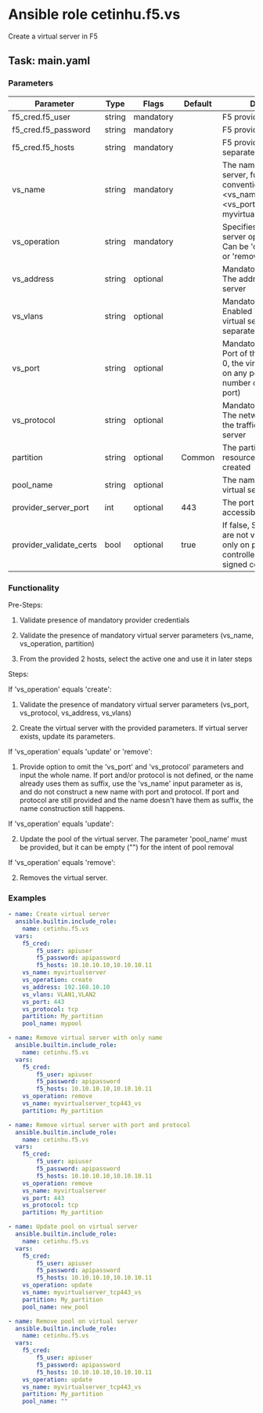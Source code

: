 # Ansible role cetinhu.f5.vs

Create a virtual server in F5 

## Task: main.yaml

### Parameters

| Parameter | Type | Flags | Default | Description |
| --- | --- | --- | --- | --- |
| f5_cred.f5_user | string | mandatory | | F5 provider user |
| f5_cred.f5_password | string | mandatory | | F5 provider password |
| f5_cred.f5_hosts | string | mandatory | | F5 provider hosts (comma separated list, 2 items) |
| vs_name | string | mandatory | | The name of the virtual server, full name convention: <vs_name>_<vs_protocol><vs_port>_vs, e.g.: myvirtualserver_tcp443_vs |
| vs_operation | string | mandatory | | Specifies what virtual server operation to do. Can be 'create', 'update' or 'remove' | 
| vs_address | string | optional | | Mandatory on 'create'. The address of the virtual server |
| vs_vlans | string | optional | | Mandatory on 'create'. Enabled VLANs for the virtual server. Comma separated list |
| vs_port | string | optional | | Mandatory on 'create'. Port of the virtual server. If 0, the virtual server listens on any port. (can be a number or the name of the port) |
| vs_protocol | string | optional | | Mandatory on 'create'. The network protocol for the traffic on the virtual server |
| partition | string | optional | Common | The partition in which the resources should be created |
| pool_name | string | optional | | The name of the pool the virtual server should use |
| provider_server_port | int | optional | 443 | The port the hosts are accessible on |
| provider_validate_certs | bool | optional | true | If false, SSL certificates are not validated. Use this only on personally controlled sites using self-signed certificates. |

### Functionality

Pre-Steps:

1. Validate presence of mandatory provider credentials

2. Validate the presence of mandatory virtual server parameters (vs_name, vs_operation, partition) 

3. From the provided 2 hosts, select the active one and use it in later steps

Steps:

If 'vs_operation' equals 'create':

1. Validate the presence of mandatory virtual server parameters (vs_port, vs_protocol, vs_address, vs_vlans)

2. Create the virtual server with the provided parameters. If virtual server exists, update its parameters.

If 'vs_operation' equals 'update' or 'remove':

1. Provide option to omit the 'vs_port' and 'vs_protocol' parameters and input the whole name. If port and/or protocol is not defined, or the name already 
  uses them as suffix, use the 'vs_name' input parameter as is, and do not construct a new name with port and protocol. If port and protocol are still 
  provided and the name doesn't have them as suffix, the name construction still happens. 

If 'vs_operation' equals 'update':

2. Update the pool of the virtual server. The parameter 'pool_name' must be provided, but it can be empty ("") for the intent of pool removal 

If 'vs_operation' equals 'remove':

2. Removes the virtual server.

### Examples

```yaml
- name: Create virtual server
  ansible.builtin.include_role:
    name: cetinhu.f5.vs
  vars:
    f5_cred:
        f5_user: apiuser
        f5_password: apipassword
        f5_hosts: 10.10.10.10,10.10.10.11
    vs_name: myvirtualserver
    vs_operation: create
    vs_address: 192.168.10.10
    vs_vlans: VLAN1,VLAN2
    vs_port: 443
    vs_protocol: tcp
    partition: My_partition
    pool_name: mypool
```

```yaml
- name: Remove virtual server with only name
  ansible.builtin.include_role:
    name: cetinhu.f5.vs
  vars:
    f5_cred:
        f5_user: apiuser
        f5_password: apipassword
        f5_hosts: 10.10.10.10,10.10.10.11
    vs_operation: remove
    vs_name: myvirtualserver_tcp443_vs
    partition: My_partition
```

```yaml
- name: Remove virtual server with port and protocol
  ansible.builtin.include_role:
    name: cetinhu.f5.vs
  vars:
    f5_cred:
        f5_user: apiuser
        f5_password: apipassword
        f5_hosts: 10.10.10.10,10.10.10.11
    vs_operation: remove
    vs_name: myvirtualserver
    vs_port: 443
    vs_protocol: tcp
    partition: My_partition
```

```yaml
- name: Update pool on virtual server
  ansible.builtin.include_role:
    name: cetinhu.f5.vs
  vars:
    f5_cred:
        f5_user: apiuser
        f5_password: apipassword
        f5_hosts: 10.10.10.10,10.10.10.11
    vs_operation: update
    vs_name: myvirtualserver_tcp443_vs
    partition: My_partition
    pool_name: new_pool
```

```yaml
- name: Remove pool on virtual server
  ansible.builtin.include_role:
    name: cetinhu.f5.vs
  vars:
    f5_cred:
        f5_user: apiuser
        f5_password: apipassword
        f5_hosts: 10.10.10.10,10.10.10.11
    vs_operation: update
    vs_name: myvirtualserver_tcp443_vs
    partition: My_partition
    pool_name: ""
```
